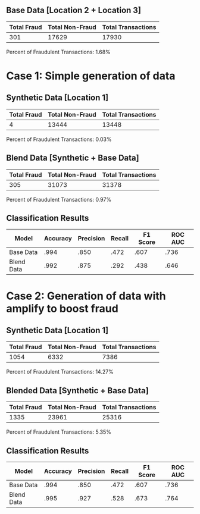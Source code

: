 ## Base Data [Location 2 + Location 3]

| Total Fraud | Total Non-Fraud | Total Transactions |
|-------------|-----------------|--------------------|
| 301         | 17629           | 17930              |

Percent of Fraudulent Transactions: 1.68%

# Case 1: Simple generation of data

## Synthetic Data [Location 1]

| Total Fraud | Total Non-Fraud | Total Transactions |
|-------------|-----------------|--------------------|
| 4           | 13444           | 13448              |

Percent of Fraudulent Transactions: 0.03%

## Blend Data [Synthetic + Base Data]

| Total Fraud | Total Non-Fraud | Total Transactions |
|-------------|-----------------|--------------------|
| 305         | 31073           | 31378              |

Percent of Fraudulent Transactions: 0.97%

## Classification Results

| Model      | Accuracy | Precision | Recall | F1 Score | ROC AUC |
|------------|----------|-----------|--------|----------|---------|
| Base Data  | .994     | .850      | .472   | .607     | .736    |
| Blend Data | .992     | .875      | .292   | .438     | .646    |

# Case 2: Generation of data with amplify to boost fraud

## Synthetic Data [Location 1]

| Total Fraud | Total Non-Fraud | Total Transactions |
|-------------|-----------------|--------------------|
| 1054        | 6332            | 7386               |

Percent of Fraudulent Transactions: 14.27%

## Blended Data [Synthetic + Base Data]

| Total Fraud | Total Non-Fraud | Total Transactions |
|-------------|-----------------|--------------------|
| 1335        | 23961           | 25316              |

Percent of Fraudulent Transactions: 5.35%

## Classification Results

| Model      | Accuracy | Precision | Recall | F1 Score | ROC AUC |
|------------|----------|-----------|--------|----------|---------|
| Base Data  | .994     | .850      | .472   | .607     | .736    |
| Blend Data | .995     | .927      | .528   | .673     | .764    |